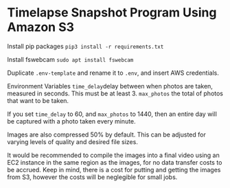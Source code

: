 # Timelapse Snapshot Program Using Amazon S3

Install pip packages
`pip3 install -r requirements.txt`

Install fswebcam
`sudo apt install fswebcam`

Duplicate `.env-template` and rename it to `.env`, and insert AWS credentials.

Environment Variables
`time_delay`delay between when photos are taken, measured in seconds. This must be at least 3.
`max_photos` the total of photos that want to be taken.

If you set `time_delay` to 60, and `max_photos` to 1440, then an entire day will be captured with a photo taken every minute. 

Images are also compressed 50% by default. This can be adjusted for varying levels of quality and desired file sizes.  

It would be recommended to compile the images into a final video using an EC2 instance in the same region as the images, for no data transfer costs to be accrued. Keep in mind, there is a cost for putting and getting the images from S3, however the costs will be neglegible for small jobs. 